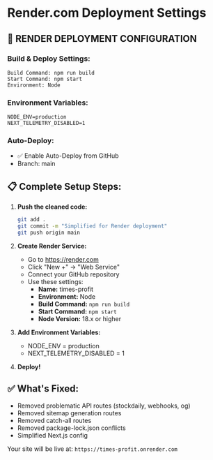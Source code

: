 # Render.com Deployment Settings

## 🚀 RENDER DEPLOYMENT CONFIGURATION

### Build & Deploy Settings:
```
Build Command: npm run build
Start Command: npm start
Environment: Node
```

### Environment Variables:
```
NODE_ENV=production
NEXT_TELEMETRY_DISABLED=1
```

### Auto-Deploy:
- ✅ Enable Auto-Deploy from GitHub
- Branch: main

## 📋 Complete Setup Steps:

1. **Push the cleaned code:**
   ```bash
   git add .
   git commit -m "Simplified for Render deployment"
   git push origin main
   ```

2. **Create Render Service:**
   - Go to https://render.com
   - Click "New +" → "Web Service"
   - Connect your GitHub repository
   - Use these settings:
     - **Name:** times-profit
     - **Environment:** Node
     - **Build Command:** `npm run build`
     - **Start Command:** `npm start`
     - **Node Version:** 18.x or higher

3. **Add Environment Variables:**
   - NODE_ENV = production
   - NEXT_TELEMETRY_DISABLED = 1

4. **Deploy!**

## ✅ What's Fixed:
- Removed problematic API routes (stockdaily, webhooks, og)
- Removed sitemap generation routes
- Removed catch-all routes
- Removed package-lock.json conflicts
- Simplified Next.js config

Your site will be live at: `https://times-profit.onrender.com`
